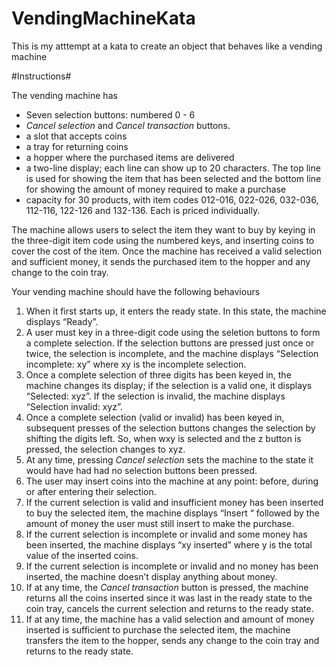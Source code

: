 VendingMachineKata
==================

This is my atttempt at a kata to create an object that behaves like a vending machine

#Instructions#

The vending machine has 
*	Seven selection buttons: numbered 0 - 6
*	*Cancel selection* and *Cancel transaction* buttons.  
*	a slot that accepts coins 
*	a tray for returning coins
*	a hopper where the purchased items are delivered
*	a two-line display; each line can show up to 20 characters. The top line is used for showing the item that has been selected and the bottom line for showing the amount of money required to make a purchase
*	capacity for 30 products, with item codes 012-016, 022-026, 032-036, 112-116, 122-126 and 132-136. Each is priced individually.

The machine allows users to select the item they want to buy by keying in the three-digit item code using the numbered keys, and inserting coins to cover the cost of the item. Once the machine has received a valid selection and sufficient money, it sends the purchased item to the hopper and any change to the coin tray. 

Your vending machine should have the following behaviours
1. When it first starts up, it enters the ready state. In this state, the machine displays “Ready”.
2. A user must key in a three-digit code using the seletion buttons to form a complete selection. If the selection buttons are pressed just once or twice, the selection is incomplete, and the machine displays “Selection incomplete: xy” where xy is the incomplete selection.
3. Once a complete selection of three digits has been keyed in, the machine changes its display; if the selection is a valid one, it displays “Selected: xyz”. If the selection is invalid, the machine displays “Selection invalid: xyz”.
4. Once a complete selection (valid or invalid) has been keyed in, subsequent presses of the selection buttons changes the selection by shifting the digits left. So, when wxy is selected and the z button is pressed, the selection changes to xyz.
5. At any time, pressing *Cancel selection* sets the machine to the state it would have had had no selection buttons been pressed. 
6. The user may insert coins into the machine at any point: before, during or after entering their selection.
7. If the current selection is valid and insufficient money has been inserted to buy the selected item, the machine displays “Insert “ followed by the amount of money the user must still insert to make the purchase. 
8. If the current selection is incomplete or invalid and some money has been inserted, the machine displays “xy inserted” where y is the total value of the inserted coins.
9. If the current selection is incomplete or invalid and no money has been inserted, the machine doesn’t display anything about money.
10. If at any time, the *Cancel transaction* button is pressed, the machine returns all the coins inserted since it was last in the ready state to the coin tray, cancels the current selection and returns to the ready state.
11. If at any time, the machine has a valid selection and amount of money inserted is sufficient to purchase the selected item, the machine transfers the item to the hopper, sends any change to the coin tray and returns to the ready state.


